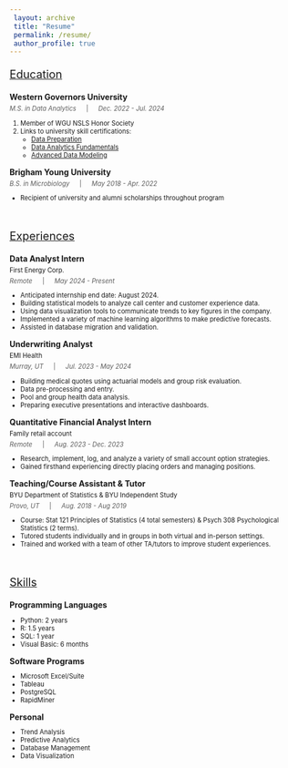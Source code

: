 ```yaml
---
 layout: archive
 title: "Resume"
 permalink: /resume/
 author_profile: true
---
```


<body>

<p style="font-size:140%; text-decoration:underline;">Education</p>

<p style="font-weight:bold; margin-bottom: 5px;">Western Governors University</p>
<p style="font-size:80%; font-style:italic; opacity:0.7; margin-top: 5px; margin-bottom: 5px;">M.S. in Data Analytics &emsp; <span style="font-style:normal;">|</span> &emsp; Dec. 2022 - Jul. 2024</p>
<ol style="font-size:80%">
    <li>Member of WGU NSLS Honor Society</li>
    <li>
        Links to university skill certifications:
        <ul>
            <li><a href="https://api.badgr.io/public/assertions/zcgeU4EmQjOKf8Ixdq-Vbw" target="_blank">Data Preparation</a></li>
            <li><a href="https://api.badgr.io/public/assertions/eAFGVvw5Reya2ogQb_vThQ" target="_blank">Data Analytics Fundamentals</a></li>
            <li><a href="https://api.badgr.io/public/assertions/dpJ4G5H7SUeKL-xvjcVJUg" target="_blank">Advanced Data Modeling</a></li>
        </ul>
    </li>
</ol>

<p style="font-weight:bold; margin-bottom: 5px;">Brigham Young University</p>
<p style="font-size:80%; font-style:italic; opacity:0.7; margin-top: 5px; margin-bottom: 5px;">B.S. in Microbiology &emsp; <span style="font-style:normal;">|</span> &emsp; May 2018 - Apr. 2022</p>
<ul style="font-size:80%">
    <li>Recipient of university and alumni scholarships throughout program</li>
</ul>

</body>

<br>

<body>

<p style="font-size:140%; text-decoration:underline;">Experiences</p>

<p style="font-weight:bold; margin-bottom: 5px;">Data Analyst Intern</p>
<p style="font-size:80%; margin-top: 5px; margin-bottom: 5px;">First Energy Corp.</p>
<p style="font-size:80%; font-style:italic; opacity:0.7; margin-top: 5px; margin-bottom: 5px;">Remote &emsp; <span style="font-style:normal;">|</span> &emsp; May 2024 - Present</p>
<ul style="font-size:80%">
    <li>Anticipated internship end date: August 2024.</li>
    <li>Building statistical models to analyze call center and customer experience data.</li>
    <li>Using data visualization tools to communicate trends to key figures in the company.</li>
    <li>Implemented a variety of machine learning algorithms to make predictive forecasts.</li>
    <li>Assisted in database migration and validation.</li>
</ul>

<p style="font-weight:bold; margin-bottom: 5px;">Underwriting Analyst</p>
<p style="font-size:80%; margin-top: 5px; margin-bottom: 5px;">EMI Health</p>
<p style="font-size:80%; font-style:italic; opacity:0.7; margin-top: 5px; margin-bottom: 5px;">Murray, UT &emsp; <span style="font-style:normal;">|</span> &emsp; Jul. 2023 - May 2024</p>
<ul style="font-size:80%">
    <li>Building medical quotes using actuarial models and group risk evaluation.</li>
    <li>Data pre-processing and entry.</li>
    <li>Pool and group health data analysis.</li>
    <li>Preparing executive presentations and interactive dashboards.</li>
</ul>

<p style="font-weight:bold; margin-bottom: 5px;">Quantitative Financial Analyst Intern</p>
<p style="font-size:80%; margin-top: 5px; margin-bottom: 5px;">Family retail account</p>
<p style="font-size:80%; font-style:italic; opacity:0.7; margin-top: 5px; margin-bottom: 5px;">Remote &emsp; <span style="font-style:normal;">|</span> &emsp; Aug. 2023 - Dec. 2023</p>
<ul style="font-size:80%">
    <li>Research, implement, log, and analyze a variety of small account option strategies.</li>
    <li>Gained firsthand experiencing directly placing orders and managing positions.</li>
</ul>

<p style="font-weight:bold; margin-bottom: 5px;">Teaching/Course Assistant & Tutor</p>
<p style="font-size:80%; margin-top: 5px; margin-bottom: 5px;">BYU Department of Statistics & BYU Independent Study</p>
<p style="font-size:80%; font-style:italic; opacity:0.7; margin-top: 5px; margin-bottom: 5px;">Provo, UT &emsp; <span style="font-style:normal;">|</span> &emsp; Aug. 2018 - Aug 2019</p>
<ul style="font-size:80%">
    <li>Course: Stat 121 Principles of Statistics (4 total semesters) & Psych 308 Psychological Statistics (2 terms).</li>
    <li>Tutored students individually and in groups in both virtual and in-person settings.</li>
    <li>Trained and worked with a team of other TA/tutors to improve student experiences.</li>
</ul>

</body>

<br>

<body>

<p style="font-size:140%; text-decoration:underline;">Skills</p>

<p style="font-weight:bold; margin-bottom: 5px;">Programming Languages</p>
<ul style="font-size:80%">
    <li>Python: 2 years</li>
    <li>R: 1.5 years</li>
    <li>SQL: 1 year</li>
    <li>Visual Basic: 6 months</li>
</ul>

<p style="font-weight:bold; margin-bottom: 5px;">Software Programs</p>
<ul style="font-size:80%">
    <li>Microsoft Excel/Suite</li>
    <li>Tableau</li>
    <li>PostgreSQL</li>
    <li>RapidMiner</li>
</ul>

<p style="font-weight:bold; margin-bottom: 5px;">Personal</p>
<ul style="font-size:80%">
    <li>Trend Analysis</li>
    <li>Predictive Analytics</li>
    <li>Database Management</li>
    <li>Data Visualization</li>
</ul>

</body>